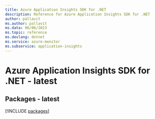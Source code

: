 ```yaml
---
title: Azure Application Insights SDK for .NET
description: Reference for Azure Application Insights SDK for .NET
author: pallavit
ms.author: pallavit
ms.data: 06/06/2023
ms.topic: reference
ms.devlang: dotnet
ms.service: azure-monitor
ms.subservice: application-insights
---
```

# Azure Application Insights SDK for .NET - latest
## Packages - latest
[!INCLUDE [packages](application-insights-index.md)]